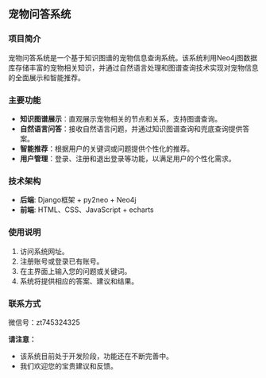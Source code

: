 ## 宠物问答系统

### 项目简介

宠物问答系统是一个基于知识图谱的宠物信息查询系统。该系统利用Neo4j图数据库存储丰富的宠物相关知识，并通过自然语言处理和图谱查询技术实现对宠物信息的全面展示和智能推荐。

### 主要功能

* **知识图谱展示**：直观展示宠物相关的节点和关系，支持图谱查询。
* **自然语言问答**：接收自然语言问题，并通过知识图谱查询和兜底查询提供答案。
* **智能推荐**：根据用户的关键词或问题提供个性化的推荐。
* **用户管理**：登录、注册和退出登录等功能，以满足用户的个性化需求。


### 技术架构

* **后端**: Django框架 + py2neo + Neo4j
* **前端**: HTML、CSS、JavaScript + echarts


### 使用说明

1. 访问系统网址。
2. 注册账号或登录已有账号。
3. 在主界面上输入您的问题或关键词。
4. 系统将提供相应的答案、建议和结果。


### 联系方式

微信号：zt745324325


**请注意：**

* 该系统目前处于开发阶段，功能还在不断完善中。
* 我们欢迎您的宝贵建议和反馈。